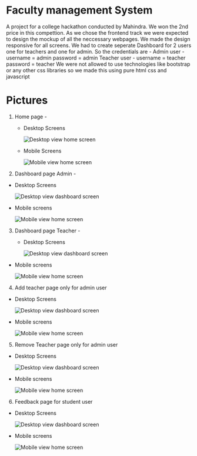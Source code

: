 # Faculty management System

A project for a college hackathon conducted by Mahindra. We won the 2nd price in this compettion. As we chose the frontend track we were expected to design the mockup of all the neccessary webpages. We made the design responsive for all screens.
We had to create seperate Dashboard for 2 users one for teachers and one for admin. So the credentials are - 
Admin user - username = admin password = admin
Teacher user - username = teacher password = teacher
We were not allowed to use technologies like bootstrap or any other css libraries so we made this using pure html css and javascript

# Pictures 
1. Home page - 
   - Desktop Screens

      ![Desktop view home screen](readmeImages/homec.png)

   - Mobile Screens


      ![Mobile view home screen](readmeImages/homep.png)

2. Dashboard page Admin - 
  - Desktop Screens


      ![Desktop view dashboard screen](readmeImages/dashc.png)

  - Mobile screens


      ![Mobile view home screen](readmeImages/dashp.png)

3. Dashboard page Teacher - 
   - Desktop Screens
  

      ![Desktop view dashboard screen](readmeImages/teacherdashc.png)

  - Mobile screens
  

      ![Mobile view home screen](readmeImages/teacherdashp.png)

4. Add teacher page only for admin user
  - Desktop Screens


      ![Desktop view dashboard screen](readmeImages/addtc.png)

  - Mobile screens


      ![Mobile view home screen](readmeImages/addtp.png)
  
5. Remove Teacher page only for admin user
  - Desktop Screens


      ![Desktop view dashboard screen](readmeImages/remtc.png)

  - Mobile screens


      ![Mobile view home screen](readmeImages/remtp.png)

6. Feedback page for student user 
  - Desktop Screens


      ![Desktop view dashboard screen](readmeImages/feedc.png)

  - Mobile screens


      ![Mobile view home screen](readmeImages/feedp.png)